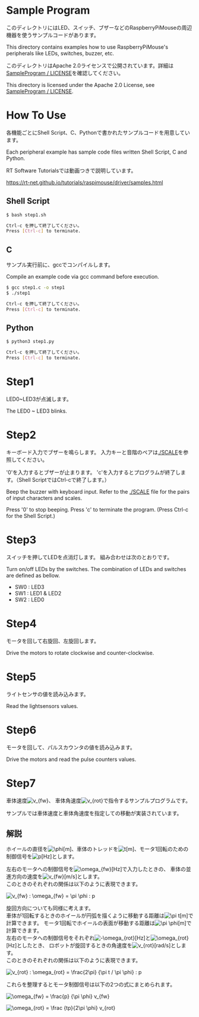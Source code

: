 # Sample Program

このディレクトリにはLED、スイッチ、ブザーなどのRaspberryPiMouseの周辺機器を使うサンプルコードがあります。

This directory contains examples how to use RaspberryPiMouse's peripherals like LEDs, switches, buzzer, etc.

このディレクトリはApache 2.0ライセンスで公開されています。詳細は[SampleProgram / LICENSE](./LICENSE)を確認してください。

This directory is licensed under the Apache 2.0 License, see [SampleProgram / LICENSE](./LICENSE).


# How To Use

各機能ごとにShell Script、C、Pythonで書かれたサンプルコードを用意しています。

Each peripheral example has sample code files written Shell Script, C and Python.

RT Software Tutorialsでは動画つきで説明しています。

https://rt-net.github.io/tutorials/raspimouse/driver/samples.html

## Shell Script

```sh
$ bash step1.sh

Ctrl-c を押して終了してください。
Press [Ctrl-c] to terminate.
```

## C

サンプル実行前に、gccでコンパイルします。

Compile an example code via gcc command before execution.

```sh
$ gcc step1.c -o step1
$ ./step1

Ctrl-c を押して終了してください。
Press [Ctrl-c] to terminate.
```

## Python

```sh
$ python3 step1.py

Ctrl-c を押して終了してください。
Press [Ctrl-c] to terminate.
```

# Step1

LED0~LED3が点滅します。

The LED0 ~ LED3 blinks.

# Step2

キーボード入力でブザーを鳴らします。
入力キーと音階のペアは[./SCALE](./SCALE)を参照してください。

'0'を入力するとブザーが止まります。
'c'を入力するとプログラムが終了します。（Shell ScriptではCtrl-cで終了します。）

Beep the buzzer with keyboard input. 
Refer to the [./SCALE](./SCALE) file for the pairs of input characters and scales.

Press '0' to stop beeping.
Press 'c' to terminate the program. (Press Ctrl-c for the Shell Script.)

# Step3

スイッチを押してLEDを点消灯します。
組み合わせは次のとおりです。

Turn on/off LEDs by the switches.
The combination of LEDs and switches are defined as bellow.

- SW0 : LED3
- SW1 : LED1 & LED2
- SW2 : LED0

# Step4

モータを回して右旋回、左旋回します。

Drive the motors to rotate clockwise and counter-clockwise.

# Step5

ライトセンサの値を読み込みます。

Read the lightsensors values.

# Step6

モータを回して、パルスカウンタの値を読み込みます。

Drive the motors and read the pulse counters values.

# Step7

車体速度![v_{fw}](https://render.githubusercontent.com/render/math?math=%5Cdisplaystyle+v_%7Bfw%7D)、
車体角速度![v_{rot}](https://render.githubusercontent.com/render/math?math=%5Cdisplaystyle+v_%7Brot%7D)で指令するサンプルプログラムです。

サンプルでは車体速度と車体角速度を指定しての移動が実装されています。

## 解説

ホイールの直径を![\phi](https://render.githubusercontent.com/render/math?math=%5Cdisplaystyle+%5Cphi)[m]、車体のトレッドを![t](https://render.githubusercontent.com/render/math?math=%5Cdisplaystyle+t)[m]、モータ1回転のための制御信号を![p](https://render.githubusercontent.com/render/math?math=%5Cdisplaystyle+p)[Hz]とします。

左右のモータへの制御信号を![\omega_{fw}](https://render.githubusercontent.com/render/math?math=%5Cdisplaystyle+%5Comega_%7Bfw%7D)[Hz]で入力したときの、
車体の並進方向の速度を![v_{fw}](https://render.githubusercontent.com/render/math?math=%5Cdisplaystyle+v_%7Bfw%7D)[m/s]とします。  
このときのそれぞれの関係は以下のように表現できます。

![v_{fw} : \omega_{fw} = \pi \phi  : p](https://render.githubusercontent.com/render/math?math=%5Clarge+%5Cdisplaystyle+v_%7Bfw%7D+%3A+%5Comega_%7Bfw%7D+%3D+%5Cpi+%5Cphi++%3A+p)

旋回方向についても同様に考えます。  
車体が1回転するときのホイールが円弧を描くように移動する距離は![\pi t](https://render.githubusercontent.com/render/math?math=%5Cdisplaystyle+%5Cpi+t)[m]で計算できます。
モータ1回転でホイールの表面が移動する距離は![\pi \phi](https://render.githubusercontent.com/render/math?math=%5Cdisplaystyle+%5Cpi+%5Cphi)[m]で計算できます。  
左右のモータへの制御信号をそれぞれ![-\omega_{rot}](https://render.githubusercontent.com/render/math?math=%5Cdisplaystyle+-%5Comega_%7Brot%7D)[Hz]と![\omega_{rot}](https://render.githubusercontent.com/render/math?math=%5Cdisplaystyle+%5Comega_%7Brot%7D)[Hz]としたとき、
ロボットが旋回するときの角速度を![v_{rot}](https://render.githubusercontent.com/render/math?math=%5Cdisplaystyle+v_%7Brot%7D)[rad/s]とします。  
このときのそれぞれの関係は以下のように表現できます。

![v_{rot} : \omega_{rot} = \frac{2\pi} {\pi t / \pi \phi}  : p](https://render.githubusercontent.com/render/math?math=%5Clarge+%5Cdisplaystyle+v_%7Brot%7D+%3A+%5Comega_%7Brot%7D+%3D+%5Cfrac%7B2%5Cpi%7D+%7B%5Cpi+t+%2F+%5Cpi+%5Cphi%7D++%3A+p)

これらを整理するとモータ制御信号は以下の2つの式にまとめられます。

![\omega_{fw} = \frac{p} {\pi \phi} v_{fw} ](https://render.githubusercontent.com/render/math?math=%5Cdisplaystyle+%5Comega_%7Bfw%7D+%3D+%5Cfrac%7Bp%7D+%7B%5Cpi+%5Cphi%7D+v_%7Bfw%7D+)

![\omega_{rot} = \frac {tp}{2\pi \phi} v_{rot}](https://render.githubusercontent.com/render/math?math=%5Cdisplaystyle+%5Comega_%7Brot%7D+%3D+%5Cfrac+%7Btp%7D%7B2%5Cpi+%5Cphi%7D+v_%7Brot%7D)
